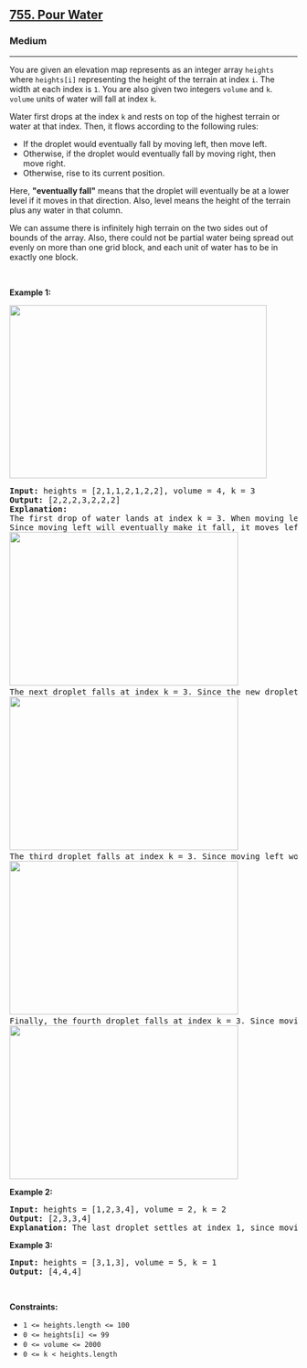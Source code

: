 <h2><a href="https://leetcode.com/problems/pour-water/">755. Pour Water</a></h2><h3>Medium</h3><hr><div><p><font papago-translate="cached" papago-id="11">You are given an elevation map represents as an integer array </font><code>heights</code><font papago-translate="cached" papago-id="12"> where </font><code>heights[i]</code><font papago-translate="cached" papago-id="13"> representing the height of the terrain at index </font><code>i</code><font papago-translate="cached" papago-id="14">. The width at each index is </font><code>1</code><font papago-translate="cached" papago-id="15">. You are also given two integers </font><code>volume</code><font papago-translate="cached" papago-id="16"> and </font><code>k</code><font papago-translate="cached" papago-id="17">. </font><code>volume</code><font papago-translate="cached" papago-id="18"> units of water will fall at index </font><code>k</code><font papago-translate="cached" papago-id="19">.</font></p>

<p><font papago-translate="cached" papago-id="20">Water first drops at the index </font><code>k</code><font papago-translate="cached" papago-id="21"> and rests on top of the highest terrain or water at that index. Then, it flows according to the following rules:</font></p>

<ul>
	<li papago-id="22" papago-translate="translated">If the droplet would eventually fall by moving left, then move left.</li>
	<li papago-id="23" papago-translate="translated">Otherwise, if the droplet would eventually fall by moving right, then move right.</li>
	<li papago-id="24" papago-translate="translated">Otherwise, rise to its current position.</li>
</ul>

<p papago-id="25" papago-translate="cached">Here, <strong papago-id="25-1">"eventually fall"</strong> means that the droplet will eventually be at a lower level if it moves in that direction. Also, level means the height of the terrain plus any water in that column.</p>

<p papago-id="26" papago-translate="translated">We can assume there is infinitely high terrain on the two sides out of bounds of the array. Also, there could not be partial water being spread out evenly on more than one grid block, and each unit of water has to be in exactly one block.</p>

<p>&nbsp;</p>
<p><strong papago-id="27" papago-translate="translated">Example 1:</strong></p>
<img alt="" src="https://assets.leetcode.com/uploads/2021/06/12/pour11-grid.jpg" style="width: 450px; height: 303px;">
<pre><font papago-translate="cached" papago-id="11"><strong papago-id="11-0">Input:</strong> heights = [2,1,1,2,1,2,2], volume = 4, k = 3
<strong papago-id="11-2">Output:</strong> [2,2,2,3,2,2,2]
<strong papago-id="11-4">Explanation:</strong>
The first drop of water lands at index k = 3. When moving left or right, the water can only move to the same level or a lower level. (By level, we mean the total height of the terrain plus any water in that column.)
Since moving left will eventually make it fall, it moves left. (A droplet "made to fall" means go to a lower height than it was at previously.) Since moving left will not make it fall, it stays in place.
</font><img alt="" src="https://assets.leetcode.com/uploads/2021/06/12/pour12-grid.jpg" style="width: 400px; height: 269px;"><font papago-translate="translated" papago-id="12">
The next droplet falls at index k = 3. Since the new droplet moving left will eventually make it fall, it moves left. Notice that the droplet still preferred to move left, even though it could move right (and moving right makes it fall quicker.)
</font><img alt="" src="https://assets.leetcode.com/uploads/2021/06/12/pour13-grid.jpg" style="width: 400px; height: 269px;"><font papago-translate="translated" papago-id="13">
The third droplet falls at index k = 3. Since moving left would not eventually make it fall, it tries to move right. Since moving right would eventually make it fall, it moves right.
</font><img alt="" src="https://assets.leetcode.com/uploads/2021/06/12/pour14-grid.jpg" style="width: 400px; height: 269px;"><font papago-translate="translated" papago-id="14">
Finally, the fourth droplet falls at index k = 3. Since moving left would not eventually make it fall, it tries to move right. Since moving right would not eventually make it fall, it stays in place.
</font><img alt="" src="https://assets.leetcode.com/uploads/2021/06/12/pour15-grid.jpg" style="width: 400px; height: 269px;">
</pre>

<p><strong>Example 2:</strong></p>

<pre><strong>Input:</strong> heights = [1,2,3,4], volume = 2, k = 2
<strong>Output:</strong> [2,3,3,4]
<strong>Explanation:</strong> The last droplet settles at index 1, since moving further left would not cause it to eventually fall to a lower height.
</pre>

<p><strong>Example 3:</strong></p>

<pre><strong>Input:</strong> heights = [3,1,3], volume = 5, k = 1
<strong>Output:</strong> [4,4,4]
</pre>

<p>&nbsp;</p>
<p><strong>Constraints:</strong></p>

<ul>
	<li><code>1 &lt;= heights.length &lt;= 100</code></li>
	<li><code>0 &lt;= heights[i] &lt;= 99</code></li>
	<li><code>0 &lt;= volume &lt;= 2000</code></li>
	<li><code>0 &lt;= k &lt; heights.length</code></li>
</ul>
</div>